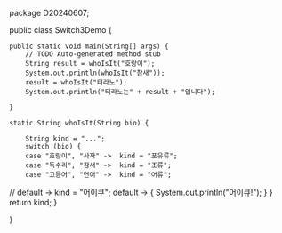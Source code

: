 package D20240607;

public class Switch3Demo {

	public static void main(String[] args) {
		// TODO Auto-generated method stub
		String result = whoIsIt("호랑이");
		System.out.println(whoIsIt("참새"));
		result = whoIsIt("티라노");
		System.out.println("티라노는" + result + "입니다");

	}
	
	static String whoIsIt(String bio) {
		
		String kind = "...";
		switch (bio) {
		case "호랑이", "사자" ->  kind = "포유류"; 
		case "독수리", "참새" ->  kind = "조류"; 
		case "고등어", "연어" ->  kind = "어류";
//		default -> kind = "어이쿠";
		default -> {
			System.out.println("어이큐!");
		}
		}
		return kind;
	}

}
